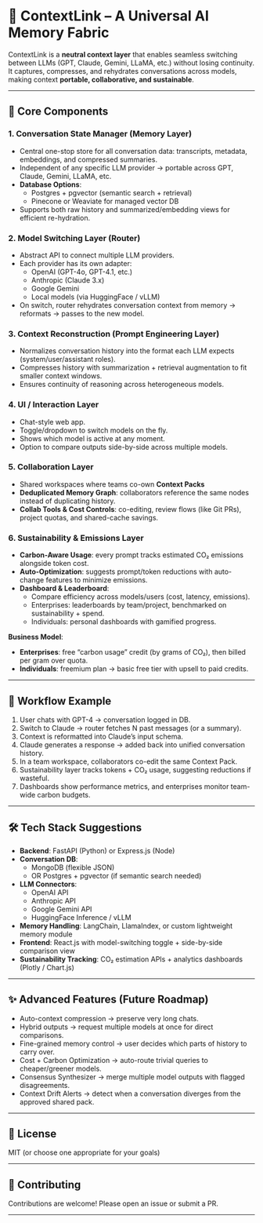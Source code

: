 # 🧩 ContextLink – A Universal AI Memory Fabric

ContextLink is a **neutral context layer** that enables seamless switching between LLMs (GPT, Claude, Gemini, LLaMA, etc.) without losing continuity.  
It captures, compresses, and rehydrates conversations across models, making context **portable, collaborative, and sustainable**.  

---

## 🔑 Core Components

### 1. Conversation State Manager (Memory Layer)
- Central one-stop store for all conversation data: transcripts, metadata, embeddings, and compressed summaries.  
- Independent of any specific LLM provider → portable across GPT, Claude, Gemini, LLaMA, etc.  
- **Database Options**:
  - Postgres + pgvector (semantic search + retrieval)  
  - Pinecone or Weaviate for managed vector DB  
- Supports both raw history and summarized/embedding views for efficient re-hydration.  

### 2. Model Switching Layer (Router)
- Abstract API to connect multiple LLM providers.  
- Each provider has its own adapter:  
  - OpenAI (GPT-4o, GPT-4.1, etc.)  
  - Anthropic (Claude 3.x)  
  - Google Gemini  
  - Local models (via HuggingFace / vLLM)  
- On switch, router rehydrates conversation context from memory → reformats → passes to the new model.  

### 3. Context Reconstruction (Prompt Engineering Layer)
- Normalizes conversation history into the format each LLM expects (system/user/assistant roles).  
- Compresses history with summarization + retrieval augmentation to fit smaller context windows.  
- Ensures continuity of reasoning across heterogeneous models.  

### 4. UI / Interaction Layer
- Chat-style web app.  
- Toggle/dropdown to switch models on the fly.  
- Shows which model is active at any moment.  
- Option to compare outputs side-by-side across multiple models.  

### 5. Collaboration Layer
- Shared workspaces where teams co-own **Context Packs**  
- **Deduplicated Memory Graph**: collaborators reference the same nodes instead of duplicating history.  
- **Collab Tools & Cost Controls**: co-editing, review flows (like Git PRs), project quotas, and shared-cache savings.  

### 6. Sustainability & Emissions Layer
- **Carbon-Aware Usage**: every prompt tracks estimated CO₂ emissions alongside token cost.  
- **Auto-Optimization**: suggests prompt/token reductions with auto-change features to minimize emissions.  
- **Dashboard & Leaderboard**:
  - Compare efficiency across models/users (cost, latency, emissions).  
  - Enterprises: leaderboards by team/project, benchmarked on sustainability + spend.  
  - Individuals: personal dashboards with gamified progress.  

**Business Model**:  
- **Enterprises**: free “carbon usage” credit (by grams of CO₂), then billed per gram over quota.  
- **Individuals**: freemium plan → basic free tier with upsell to paid credits.  

---

## 🔄 Workflow Example
1. User chats with GPT-4 → conversation logged in DB.  
2. Switch to Claude → router fetches N past messages (or a summary).  
3. Context is reformatted into Claude’s input schema.  
4. Claude generates a response → added back into unified conversation history.  
5. In a team workspace, collaborators co-edit the same Context Pack.  
6. Sustainability layer tracks tokens + CO₂ usage, suggesting reductions if wasteful.  
7. Dashboards show performance metrics, and enterprises monitor team-wide carbon budgets.  

---

## 🛠 Tech Stack Suggestions

- **Backend**: FastAPI (Python) or Express.js (Node)  
- **Conversation DB**:  
  - MongoDB (flexible JSON)  
  - OR Postgres + pgvector (if semantic search needed)  
- **LLM Connectors**:  
  - OpenAI API  
  - Anthropic API  
  - Google Gemini API  
  - HuggingFace Inference / vLLM  
- **Memory Handling**: LangChain, LlamaIndex, or custom lightweight memory module  
- **Frontend**: React.js with model-switching toggle + side-by-side comparison view  
- **Sustainability Tracking**: CO₂ estimation APIs + analytics dashboards (Plotly / Chart.js)  

---

## ✨ Advanced Features (Future Roadmap)
- Auto-context compression → preserve very long chats.  
- Hybrid outputs → request multiple models at once for direct comparisons.  
- Fine-grained memory control → user decides which parts of history to carry over.  
- Cost + Carbon Optimization → auto-route trivial queries to cheaper/greener models.  
- Consensus Synthesizer → merge multiple model outputs with flagged disagreements.  
- Context Drift Alerts → detect when a conversation diverges from the approved shared pack.  

---

## 📜 License
MIT (or choose one appropriate for your goals)

---

## 🙌 Contributing
Contributions are welcome! Please open an issue or submit a PR.  

---

